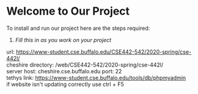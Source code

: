 # Welcome to Our Project
To install and run our project here are the steps required:
1. _Fill this in as you work on your project_

url: https://www-student.cse.buffalo.edu/CSE442-542/2020-spring/cse-442l/
<br />cheshire directory: /web/CSE442-542/2020-spring/cse-442l/
<br />server host: cheshire.cse.buffalo.edu            port: 22
<br />tethys link: https://www-student.cse.buffalo.edu/tools/db/phpmyadmin
<br />if website isn't updating correctly use ctrl + F5
